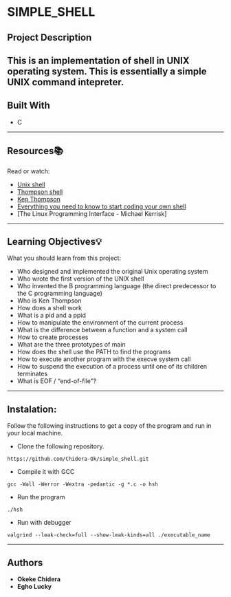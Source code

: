 # SIMPLE_SHELL

## Project Description

This is an implementation of shell in UNIX operating system. This is essentially a simple UNIX command intepreter.
---

## Built With

- C

---
## Resources:books:
Read or watch:
* [Unix shell](https://en.wikipedia.org/wiki/Unix_shell)
* [Thompson shell](https://en.wikipedia.org/wiki/Thompson_shell)
* [Ken Thompson](https://en.wikipedia.org/wiki/Ken_Thompson)
* [Everything you need to know to start coding your own shell](https://intranet.hbtn.io/concepts/64)
* [The Linux Programming Interface - Michael Kerrisk]

---
## Learning Objectives:bulb:
What you should learn from this project:

* Who designed and implemented the original Unix operating system
* Who wrote the first version of the UNIX shell
* Who invented the B programming language (the direct predecessor to the C programming language)
* Who is Ken Thompson
* How does a shell work
* What is a pid and a ppid
* How to manipulate the environment of the current process
* What is the difference between a function and a system call
* How to create processes
* What are the three prototypes of main
* How does the shell use the PATH to find the programs
* How to execute another program with the execve system call
* How to suspend the execution of a process until one of its children terminates
* What is EOF / “end-of-file”?

---

## Instalation:
Follow the following instructions to get a copy of the program and run in your local machine.

* Clone the following repository.
```
https://github.com/Chidera-Ok/simple_shell.git
```

* Compile it with GCC
```
gcc -Wall -Werror -Wextra -pedantic -g *.c -o hsh
```

* Run the program
```
./hsh
```

* Run with debugger
```
valgrind --leak-check=full --show-leak-kinds=all ./executable_name
```
--- 

## Authors

- **Okeke Chidera**
- **Egho Lucky**

